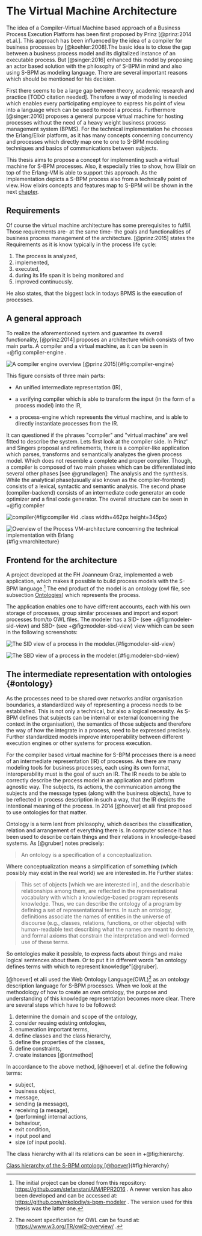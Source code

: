 The Virtual Machine Architecture
================================================================================

The idea of a Compiler-Virtual Machine based approach of a Business Process
Execution Platform has been first proposed by Prinz [@prinz:2014 et.al.]. This
approach has been influenced by the idea of a compiler for business processes by
[@koehler:2008].The basic idea is to close the gap between a business process model
and its digitalized instance of an executable process. But [@singer:2016]
enhanced this model by proposing an actor based solution with the philosophy of
S-BPM in mind and also using S-BPM as modeling language. There are several
important reasons which should be mentioned for his decision. 

First there seems to be a large gap between theory, academic research and
practice [TODO citation needed]. Therefore a way of modeling is needed which
enables every participating employee to express his point of view into a
language which can be used to model a process. Furthermore [@singer:2016] proposes a
general purpose virtual machine for hosting processes without the need of a
heavy weight business process management system (BPMS). For the technical
implementation he chooses the Erlang/Elixir platform, as it has many concepts
concerning concurrency and processes which directly map one to one to S-BPM
modeling techniques and basics of communications between subjects. 

This thesis aims to propose a concept for implementing such a virtual machine for S-BPM processes. Also, 
it especially tries to show, how Elixir on top of the Erlang-VM is able to
support this approach. As the implementation depicts a S-BPM process also from a
technically point of view.
How elixirs concepts and features map to S-BPM will be shown in the next [chapter](#technics).

Requirements
--------------------------------------------------------------------------------

Of course the virtual machine architecture has some prerequisites to fulfill.
Those requirements are- at the same time- the goals and functionalities of business
process management of the architecture. [@prinz:2015] states the Requirements as
it is know typically in the process life cycle:

1. The process is analyzed, 
2. implemented, 
3. executed, 
4. during its life span it is being monitored and 
5. improved continuously.

He also states, that the biggest lack in todays BPMS is the execution of processes.


A general approach
--------------------------------------------------------------------------------

To realize the aforementioned system and guarantee its overall functionality,
[@prinz:2014] proposes an architecture which consists of two main parts. A
compiler and a virtual machine, as it can be seen in +@fig:compiler-engine .

![A compiler engine overview [@prinz:2015]](images/compiler-engine.png){#fig:compiler-engine}

This figure consists of three main parts:

- An unified intermediate representation (IR),

- a verifying compiler which is able to transform the input (in the form of a
  process model) into the IR,

- a process-engine which represents the virtual machine, and is able to
  directly instantiate processes from the IR.

It can questioned if the phrases "compiler" and "virtual machine" are well
fitted to describe the system. Lets first look at the compiler side. In Prinz'
and Singers proposal and refinements, there is a compiler-like application which
parses, transforms and semantically analyzes the given process model. Which does
not resemble a complete and proper compiler. Though, a compiler is composed of
two main phases which can be differentiated into several other phases
[see @grundlagen]: The analysis and the synthesis. While the analytical
phase(usually also known as the compiler-frontend) consists of a lexical,
syntactic and semantic analysis. The second phase (compiler-backend) consists of
an intermediate code generator an code optimizer and a final code generator. The
overall structure can be seen in +@fig:compiler 

![compiler](images/compiler.png){#fig:compiler #id .class width=462px height=345px}

![Overview of the Process VM-architecture concerning the technical implementation with Erlang](images/vmarchitektur.png){#fig:vmarchitecture}

Frontend for the architecture
--------------------------------------------------------------------------------


A project developed at the FH Joanneum Graz, implemented a web application, which 
makes it possible to build process models with the S-BPM language.[^github-modeler] The end product of
the model is an ontology (owl file, see subsection [Ontologies](#ontology)) which represents the process.

The application enables one to have different accounts, 
each with his own storage of processes, group similar processes and import and export
processes from/to OWL files. The modeler has a SID- (see +@fig:modeler-sid-view) and SBD- (see +@fig:modeler-sbd-view)
view which can be seen in the following
screenshots:

![The SID view of a process in the modeler.](images/modeler_sid_view.png){#fig:modeler-sid-view}

![The SBD view of a process in the modeler.](images/modeler_sbd_view.png){#fig:modeler-sbd-view}


[^github-modeler]: The initial project can be cloned from this repository:
  https://github.com/stefanstaniAIM/IPPR2016 . A newer version has also been
  developed and can be accessed at: https://github.com/mkolodiy/s-bpm-modeler .
  The version used for this thesis was the latter one.

## The intermediate representation with ontologies {#ontology}

As the processes need to be shared over networks and/or organisation
boundaries, a standardized way of representing a process needs to be
established. This is not only a technical, but also a logical necessity. As
S-BPM defines that subjects can be internal or external (concerning the context
in the organisation), the semantics of those subjects and therefore the way of
how the integrate in a process, need to be expressed precisely. Further
standardized models improve interoperability between different execution
engines or other systems for process execution. 

For the compiler based virtual machine for S-BPM processes there is a need of an intermediate representation (IR)
of processes. As there are many modeling tools for business processes, each using its own format, interoperability
must is the goal of such an IR.
The IR needs to be able to correctly describe the process model in an application and platform agnostic way. The
subjects, its actions, the communication among the subjects and the message types (along with the business objects),
have to be reflected in process description in such a way, that the IR depicts the intentional meaning of the process.
In 2014 [@hoever] et alii first proposed to use ontologies for that matter. 

Ontology is a term lent from philosophy, which describes the classification, relation and arrangement of everything there is.
In computer science it has been used to describe certain things and their relations in knowledge-based systems.
As [@gruber] notes precisely:

> An ontology is a specification of a conceptualization.

Where conceptualization means a simplification of something (which possibly may exist in the real world)
we are interested in. He Further states:

> This set of objects [which we are interested in],
> and the describable relationships among them, are reflected in the representational
> vocabulary with which a knowledge-based program represents knowledge. Thus, we
> can describe the ontology of a program by defining a set of representational terms. In
> such an ontology, definitions associate the names of entities in the universe of discourse
> (e.g., classes, relations, functions, or other objects) with human-readable text describing
> what the names are meant to denote, and formal axioms that constrain the
> interpretation and well-formed use of these terms.

So ontologies make it possible, to express facts about things and make logical sentences
about them. Or to put it in different words "an ontology defines terms with which to 
represent knowledge"[@gruber]. 

[@hoever] et alii used the Web Ontology Language(OWL)[^owl] as an ontology description language for S-BPM processes.
When we look at the methodology of how to create an own ontology, the purpose and understanding of this
knowledge representation becomes more clear.
There are several steps which have to be followed:

1. determine the domain and scope of the ontology,
2. consider reusing existing ontologies,
3. enumeration important terms,
4. define classes and the class hierarchy,
5. define the properties of the classes,
6. define constraints,
7. create instances [@ontmethod]

[^owl]: The recent specification for OWL can be found at: https://www.w3.org/TR/owl2-overview/ .

In accordance to the above method, [@hoever] et al. define the following terms:

- subject,
- business object,
- message,
- sending (a message),
- receiving (a mesage),
- (performing) internal actions,
- behaviour,
- exit condition,
- input pool and
- size (of input pools).

The class hierarchy with all its relations can be seen in +@fig:hierarchy. 

[Class hierarchy of the S-BPM ontology [@hoever]](images/class_hierarchy.png){#fig:hierarchy}


